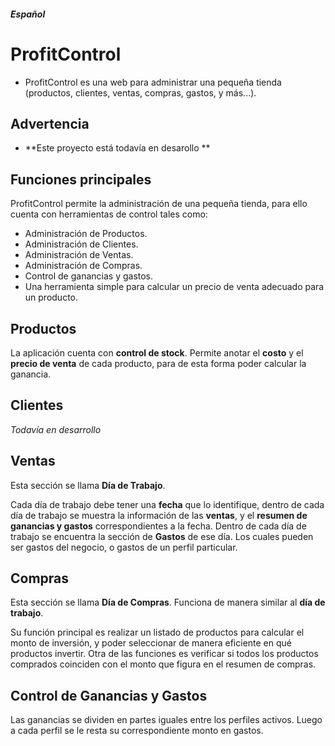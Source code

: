 
#### *Español*
# ProfitControl
* ProfitControl es una web para administrar una pequeña tienda (productos, clientes, ventas, compras, gastos, y más...).

## Advertencia
* **Este proyecto está todavía en desarollo **

## Funciones principales
ProfitControl permite la administración de una pequeña tienda, para ello cuenta con herramientas de control tales como:
* Administración de Productos.
* Administración de Clientes.
* Administración de Ventas.
* Administración de Compras.
* Control de ganancias y gastos.
* Una herramienta simple para calcular un precio de venta adecuado para un producto. 

## Productos
La aplicación cuenta con **control de stock**.
Permite anotar el **costo** y el **precio de venta** de cada producto, para de esta forma poder calcular la ganancia.

## Clientes
*Todavía en desarrollo*

## Ventas
Esta sección se llama **Día de Trabajo**.

Cada día de trabajo debe tener una **fecha** que lo identifique, dentro de cada día de trabajo se muestra la información de las **ventas**, y el **resumen de ganancias y gastos** correspondientes a la fecha.
Dentro de cada día de trabajo se encuentra la sección de **Gastos** de ese día. Los cuales pueden ser gastos del negocio, o gastos de un perfil particular.

## Compras
Esta sección se llama **Día de Compras**. Funciona de manera similar al **día de trabajo**.

Su función principal es realizar un listado de productos para calcular el monto de inversión, y poder seleccionar de manera eficiente en qué productos invertir.
Otra de las funciones es verificar si todos los productos comprados coinciden con el monto que figura en el resumen de compras.

## Control de Ganancias y Gastos
Las ganancias se dividen en partes iguales entre los perfiles activos. Luego a cada perfil se le resta su correspondiente monto en gastos.